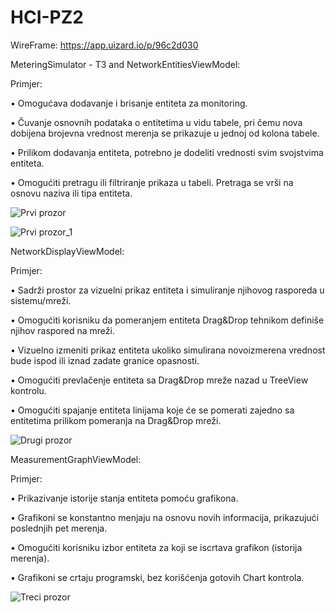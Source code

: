 # HCI-PZ2

WireFrame:  https://app.uizard.io/p/96c2d030

MeteringSimulator - T3 and NetworkEntitiesViewModel:

Primjer: 

• Omogućava dodavanje i brisanje entiteta za monitoring.

• Čuvanje osnovnih podataka o entitetima u vidu tabele, pri čemu nova dobijena brojevna vrednost merenja se prikazuje u jednoj od kolona tabele.

• Prilikom dodavanja entiteta, potrebno je dodeliti vrednosti svim svojstvima entiteta.

• Omogućiti pretragu ili filtriranje prikaza u tabeli. Pretraga se vrši na osnovu naziva ili tipa entiteta.

![Prvi prozor](https://github.com/MastilovicRadoslav/HCI-PZ2/assets/122049689/6c74ca5a-8a83-425e-aad3-6e34ac08e8ff)

![Prvi prozor_1](https://github.com/MastilovicRadoslav/HCI-PZ2/assets/122049689/c7eb0250-6895-418e-8d35-0538b54214f9)

NetworkDisplayViewModel:

Primjer:

• Sadrži prostor za vizuelni prikaz entiteta i simuliranje njihovog rasporeda u sistemu/mreži.

• Omogućiti korisniku da pomeranjem entiteta Drag&Drop tehnikom definiše njihov raspored na mreži.

• Vizuelno izmeniti prikaz entiteta ukoliko simulirana novoizmerena vrednost bude ispod ili iznad zadate granice opasnosti.

• Omogućiti prevlačenje entiteta sa Drag&Drop mreže nazad u TreeView kontrolu.

• Omogućiti spajanje entiteta linijama koje će se pomerati zajedno sa entitetima prilikom pomeranja na Drag&Drop mreži.

![Drugi prozor](https://github.com/MastilovicRadoslav/HCI-PZ2/assets/122049689/4a1d46cb-bb67-46e4-9a9d-a28e3d8cd435)

MeasurementGraphViewModel:

Primjer:

• Prikazivanje istorije stanja entiteta pomoću grafikona.

• Grafikoni se konstantno menjaju na osnovu novih informacija, prikazujući poslednjih pet merenja.

• Omogućiti korisniku izbor entiteta za koji se iscrtava grafikon (istorija merenja).

• Grafikoni se crtaju programski, bez korišćenja gotovih Chart kontrola.

![Treci prozor](https://github.com/MastilovicRadoslav/HCI-PZ2/assets/122049689/2d953a5d-8a5c-4393-ae7f-c82709e3334e)


        



